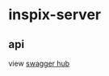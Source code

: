 # inspix-server


## api

view [swagger hub](https://app.swaggerhub.com/api/theoldmoon0602/inspix-server/1.0.0)

